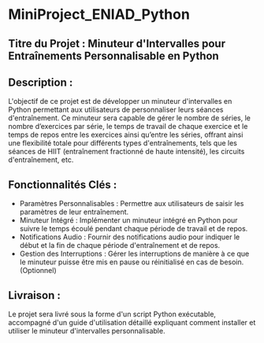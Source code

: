 # MiniProject_ENIAD_Python

## Titre du Projet : Minuteur d'Intervalles pour Entraînements Personnalisable en Python

## Description :
L'objectif de ce projet est de développer un minuteur d'intervalles en Python permettant aux
utilisateurs de personnaliser leurs séances d'entraînement. Ce minuteur sera capable de gérer le
nombre de séries, le nombre d’exercices par série, le temps de travail de chaque exercice et le
temps de repos entre les exercices ainsi qu’entre les séries, offrant ainsi une flexibilité totale pour
différents types d'entraînements, tels que les séances de HIIT (entraînement fractionné de haute
intensité), les circuits d'entraînement, etc.

## Fonctionnalités Clés :
- Paramètres Personnalisables : Permettre aux utilisateurs de saisir les paramètres de leur
entraînement.
- Minuteur Intégré : Implémenter un minuteur intégré en Python pour suivre le temps écoulé
pendant chaque période de travail et de repos.
- Notifications Audio : Fournir des notifications audio pour indiquer le début et la fin de chaque
période d'entraînement et de repos.
- Gestion des Interruptions : Gérer les interruptions de manière à ce que le minuteur puisse être
mis en pause ou réinitialisé en cas de besoin. (Optionnel)

## Livraison :
Le projet sera livré sous la forme d'un script Python exécutable, accompagné d'un guide
d'utilisation détaillé expliquant comment installer et utiliser le minuteur d'intervalles
personnalisable.

